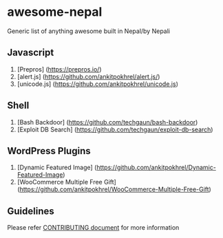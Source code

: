 # awesome-nepal
Generic list of anything awesome built in Nepal/by Nepali

Javascript
----------
1. [Prepros] (https://prepros.io/)
2. [alert.js] (https://github.com/ankitpokhrel/alert.js/)
3. [unicode.js] (https://github.com/ankitpokhrel/unicode.js)

Shell
----------
1. [Bash Backdoor] (https://github.com/techgaun/bash-backdoor)
2. [Exploit DB Search] (https://github.com/techgaun/exploit-db-search)

WordPress Plugins
-----------------
1. [Dynamic Featured Image] (https://github.com/ankitpokhrel/Dynamic-Featured-Image)
2. [WooCommerce Multiple Free Gift] (https://github.com/ankitpokhrel/WooCommerce-Multiple-Free-Gift)

Guidelines
----------
Please refer [CONTRIBUTING document](CONTRIBUTING.md) for more information

